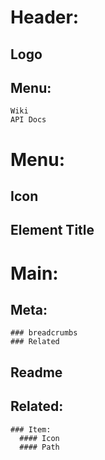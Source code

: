 # Header:
  ## Logo
  ## Menu: 
    Wiki
    API Docs
    
# Menu:
  ## Icon
  ## Element Title        
  
# Main:   
  ## Meta:
    ### breadcrumbs        
    ### Related  
  ## Readme  
  ## Related:
    ### Item:
      #### Icon
      #### Path           